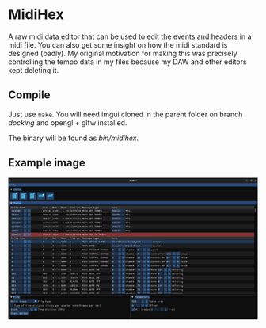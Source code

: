 # MidiHex
A raw midi data editor that can be used to edit the events and headers in a midi file.
You can also get some insight on how the midi standard is designed (badly).
My original motivation for making this was precisely controlling the tempo data in my files because my DAW and other editors kept deleting it.

## Compile
Just use `make`. You will need imgui cloned in the parent folder on branch *docking* and opengl + glfw installed.

The binary will be found as *bin/midihex*.

## Example image
![Image](https://github.com/HyperLan-git/midihex/blob/main/screenshot.png)
